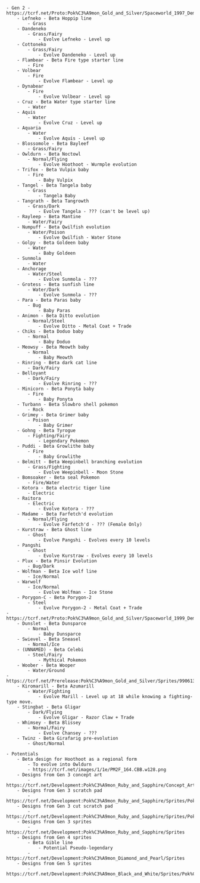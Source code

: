    - Gen 2 - https://tcrf.net/Proto:Pok%C3%A9mon_Gold_and_Silver/Spaceworld_1997_Demo/Pok%C3%A9mon
        - Lefneko - Beta Hoppip line
            - Grass
        - Dandeneko
            - Grass/Fairy
                - Evolve Lefneko - Level up
        - Cottoneko
            - Grass/Fairy
                - Evolve Dandeneko - Level up
        - Flambear - Beta Fire type starter line
            - Fire
        - Volbear
            - Fire
                - Evolve Flambear - Level up
        - Dynabear
            - Fire
                - Evolve Volbear - Level up
        - Cruz - Beta Water type starter line
            - Water
        - Aquis
            - Water
                - Evolve Cruz - Level up
        - Aquaria
            - Water
                - Evolve Aquis - Level up
        - Blossomole - Beta Bayleef
            - Grass/Fairy
        - Owldurn - Beta Noctowl
            - Normal/Flying
                - Evolve Hoothoot - Wurmple evolution
        - Trifox - Beta Vulpix baby
            - Fire
                - Baby Vulpix
        - Tangel - Beta Tangela baby
            - Grass
                - Tangela Baby
        - Tangrath - Beta Tangrowth
            - Grass/Dark
                - Evolve Tangela - ??? (can't be level up)
        - Rayleep - Beta Mantine
            - Water/Fairy
        - Numpuff - Beta Qwilfish evolution
            - Water/Poison
                - Evolve Qwilfish - Water Stone
        - Golpy - Beta Goldeen baby
            - Water
                - Baby Goldeen
        - Sunmola
            - Water
        - Anchorage
            - Water/Steel
                - Evolve Sunmola - ???
        - Grotess - Beta sunfish line 
            - Water/Dark
                - Evolve Sunmola - ???
        - Para - Beta Paras baby
            - Bug
                - Baby Paras
        - Animon - Beta Ditto evolution
            - Normal/Steel
                - Evolve Ditto - Metal Coat + Trade
        - Chiks - Beta Doduo baby
            - Normal
                - Baby Doduo
        - Meowsy - Beta Meowth baby
            - Normal
                - Baby Meowth
        - Rinring - Beta dark cat line
            - Dark/Fairy
        - Belloyant
            - Dark/Fairy
                - Evolve Rinring - ???
        - Minicorn - Beta Ponyta baby
            - Fire
                - Baby Ponyta
        - Turbann - Beta Slowbro shell pokemon
            - Rock
        - Grimey - Beta Grimer baby
            - Poison
                - Baby Grimer
        - Gohng - Beta Tyrogue
            - Fighting/Fairy
                - Legendary Pokemon
        - Puddi - Beta Growlithe baby
            - Fire
                - Baby Growlithe
        - Belmitt - Beta Weepinbell branching evolution
            - Grass/Fighting
                - Evolve Weepinbell - Moon Stone
        - Bomsoaker - Beta seal Pokemon
            - Fire/Water
        - Kotora - Beta electric tiger line
            - Electric
        - Raitora
            - Electric
                - Evolve Kotora - ???
        - Madame - Beta Farfetch'd evolution
            - Normal/Flying
                - Evolve Farfetch'd - ??? (Female Only)
        - Kurstraw - Beta Ghost line
            - Ghost
                - Evolve Pangshi - Evolves every 10 levels
        - Pangshi
            - Ghost
                - Evolve Kurstraw - Evolves every 10 levels
        - Plux - Beta Pinsir Evolution
            - Bug/Dark
        - Wolfman - Beta Ice wolf line
            - Ice/Normal
        - Warwolf
            - Ice/Normal
                - Evolve Wolfman - Ice Stone
        - Porygon-C - Beta Porygon-2
            - Steel
                - Evolve Porygon-2 - Metal Coat + Trade
    - https://tcrf.net/Proto:Pok%C3%A9mon_Gold_and_Silver/Spaceworld_1999_Demo/Pok%C3%A9mon
        - Dunslet - Beta Dunsparce
            - Normal
                - Baby Dunsparce
        - Swievel - Beta Sneasel
            - Normal/Ice
        - (UNNAMED) - Beta Celebi
            - Steel/Fairy
                - Mythical Pokemon
        - Woober - Beta Wooper
            - Water/Ground
    - https://tcrf.net/Prerelease:Pok%C3%A9mon_Gold_and_Silver/Sprites/990613
        - Kiromarill - Beta Azumarill
            - Water/Fighting
                - Evolve Marill - Level up at 18 while knowing a fighting-type move.
        - Stingbat - Beta Gligar
            - Dark/Flying
                - Evolve Gligar - Razor Claw + Trade
        - Whimsey - Beta Blissey
            - Normal/Fairy
                - Evolve Chansey - ???
        - Twinz - Beta Girafarig pre-evolution
            - Ghost/Normal
    
    - Potentials
        - Beta design for Hoothoot as a regional form
            - To evolve into Owldurn
            - https://tcrf.net/images/1/1e/PM2F_164.CBB.w128.png
        - Designs from Gen 3 concept art
            - https://tcrf.net/Development:Pok%C3%A9mon_Ruby_and_Sapphire/Concept_Art
        - Designs from Gen 3 scratch pad
            - https://tcrf.net/Development:Pok%C3%A9mon_Ruby_and_Sapphire/Sprites/Pok%C3%A9mon_Scratchpads#Generation_3
        - Designs from Gen 3 cut scratch pad
            - https://tcrf.net/Development:Pok%C3%A9mon_Ruby_and_Sapphire/Sprites/Pok%C3%A9mon_Scratchpads#Generation_3_.28Cut.29
        - Designs from Gen 3 sprites
            - https://tcrf.net/Development:Pok%C3%A9mon_Ruby_and_Sapphire/Sprites
        - Designs from Gen 4 sprites
            - Beta Gible line
                - Potential Pseudo-legendary
            - https://tcrf.net/Development:Pok%C3%A9mon_Diamond_and_Pearl/Sprites
        - Designs from Gen 5 sprites
            - https://tcrf.net/Development:Pok%C3%A9mon_Black_and_White/Sprites/Pok%C3%A9mon_Sprites
        
